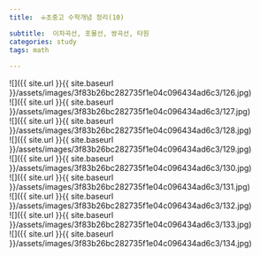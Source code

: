 ```yaml
---
title:  ➗초중고 수학개념 정리(10)

subtitle:  이차곡선, 포물선, 쌍곡선, 타원
categories: study 
tags: math
 
---
```


  
![]({{ site.url }}{{ site.baseurl }}/assets/images/3f83b26bc282735f1e04c096434ad6c3/126.jpg)  
![]({{ site.url }}{{ site.baseurl }}/assets/images/3f83b26bc282735f1e04c096434ad6c3/127.jpg)  
![]({{ site.url }}{{ site.baseurl }}/assets/images/3f83b26bc282735f1e04c096434ad6c3/128.jpg)  
![]({{ site.url }}{{ site.baseurl }}/assets/images/3f83b26bc282735f1e04c096434ad6c3/129.jpg)  
![]({{ site.url }}{{ site.baseurl }}/assets/images/3f83b26bc282735f1e04c096434ad6c3/130.jpg)  
![]({{ site.url }}{{ site.baseurl }}/assets/images/3f83b26bc282735f1e04c096434ad6c3/131.jpg)  
![]({{ site.url }}{{ site.baseurl }}/assets/images/3f83b26bc282735f1e04c096434ad6c3/132.jpg)  
![]({{ site.url }}{{ site.baseurl }}/assets/images/3f83b26bc282735f1e04c096434ad6c3/133.jpg)  
![]({{ site.url }}{{ site.baseurl }}/assets/images/3f83b26bc282735f1e04c096434ad6c3/134.jpg)  
